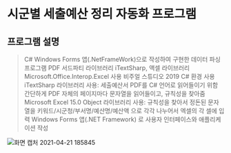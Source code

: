 # 시군별 세출예산 정리 자동화 프로그램

## 프로그램 설명
> C# Windows Forms 앱(.NetFrameWork)으로 작성하여 구현한 데이터 파싱 프로그램
> PDF 서드파티 라이브러리 iTextSharp, 액셀 라이브러리 Microsoft.Office.Interop.Excel 사용
> 비주얼 스튜디오 2019 C# 환경 사용
> iTextSharp 라이브러리 사용: 세출예산서 PDF를 C# 언어로 읽어들이기 위함
> 간단하게 PDF 자체의 페이지마다 문자열을 읽어들이고, 규칙성을 찾아줌
> Microsoft Excel 15.0 Object 라이브러리 사용: 규칙성을 찾아서 정돈된 문자열을 키워드/시군청/부서명/예산명/예산액 으로 각각 나누어서 엑셀의 각 셀에 입력
> Windows Forms 앱(.NET Framework) 로 사용자 인터페이스와 애플리케이션 작성

![화면 캡처 2021-04-21 185845](https://user-images.githubusercontent.com/70702088/115535561-d4fbc100-a2d3-11eb-86b8-c4d7bba2019e.png)



